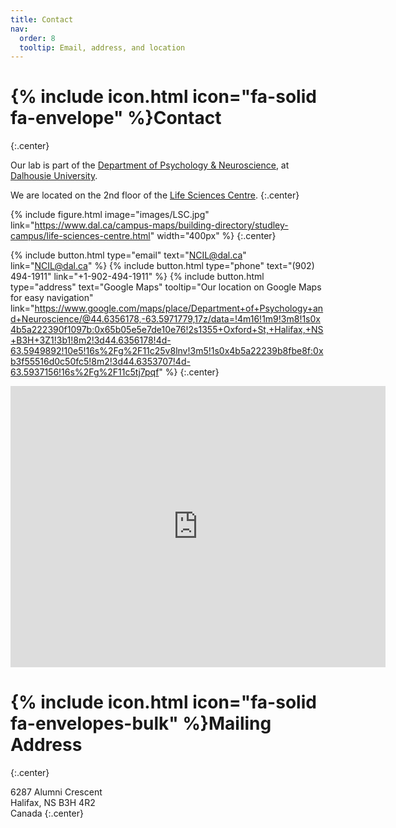 ```yaml
---
title: Contact
nav:
  order: 8
  tooltip: Email, address, and location
---
```


# {% include icon.html icon="fa-solid fa-envelope" %}Contact
{:.center}

Our lab is part of the [Department of Psychology & Neuroscience](https://www.dal.ca/faculty/science/psychology_neuroscience.html), at  [Dalhousie University](https://www.dal.ca/).


We are located on the 2nd floor of the [Life Sciences Centre](https://www.dal.ca/campus-maps/building-directory/studley-campus/life-sciences-centre.html).
{:.center}

{%
  include figure.html
  image="images/LSC.jpg"
  link="https://www.dal.ca/campus-maps/building-directory/studley-campus/life-sciences-centre.html"
  width="400px"
%}
{:.center}

{%
  include button.html
  type="email"
  text="NCIL@dal.ca"
  link="NCIL@dal.ca"
%}
{%
  include button.html
  type="phone"
  text="(902) 494-1911"
  link="+1-902-494-1911"
%}
{%
  include button.html
  type="address"
  text="Google Maps"
  tooltip="Our location on Google Maps for easy navigation"
link="https://www.google.com/maps/place/Department+of+Psychology+and+Neuroscience/@44.6356178,-63.5971779,17z/data=!4m16!1m9!3m8!1s0x4b5a222390f1097b:0x65b05e5e7de10e76!2s1355+Oxford+St,+Halifax,+NS+B3H+3Z1!3b1!8m2!3d44.6356178!4d-63.5949892!10e5!16s%2Fg%2F11c25v8lnv!3m5!1s0x4b5a22239b8fbe8f:0xb3f55516d0c50fc5!8m2!3d44.6353707!4d-63.5937156!16s%2Fg%2F11c5tj7pqf"
%}
{:.center}

<iframe src="https://www.google.com/maps/embed?pb=!1m18!1m12!1m3!1d2839.0991840661363!2d-63.59639872247504!3d44.635889771072506!2m3!1f0!2f0!3f0!3m2!1i1024!2i768!4f13.1!3m3!1m2!1s0x4b5a23b5b1aefd25%3A0x45789688a9b36605!2s6287%20Alumni%20Crescent%2C%20Halifax%2C%20NS%20B3H%204R2!5e0!3m2!1sen!2sca!4v1715197273845!5m2!1sen!2sca" width="600" height="450" style="border:0;" allowfullscreen="" loading="lazy" referrerpolicy="no-referrer-when-downgrade"></iframe>


# {% include icon.html icon="fa-solid fa-envelopes-bulk" %}Mailing Address
{:.center}

6287 Alumni Crescent  
Halifax, NS B3H 4R2  
Canada
{:.center}
 